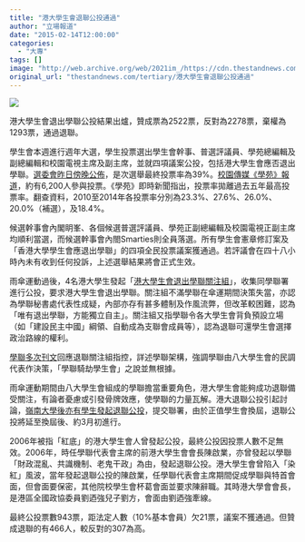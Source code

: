 ```yaml
---
title: "港大學生會退聯公投通過"
author: "立場報道"
date: "2015-02-14T12:00:00"
categories:
  - "大專"
tags: []
image: "http://web.archive.org/web/2021im_/https://cdn.thestandnews.com/media/photos/cache/hku-26_9ngXc_1200x0.png"
original_url: "thestandnews.com/tertiary/港大學生會退聯公投通過"
---
```

![](http://web.archive.org/web/2021im_/https://cdn.thestandnews.com/media/photos/cache/hku-26_9ngXc_1200x0.png)

港大學生會退出學聯公投結果出爐，贊成票為2522票，反對為2278票，棄權為1293票，通過退聯。

學生會本週進行週年大選，學生投票選出學生會幹事、普選評議員、學苑總編輯及副總編輯和校園電視主席及副主席，並就四項議案公投，包括港大學生會應否退出學聯。[選委會昨日傍晚公佈](http://web.archive.org/web/20210628181258/https://www.facebook.com/hkusupage/photos/a.577319755659860.1073741876.509449175780252/834950083230158/?type=1&theater)，是次選舉最終投票率為39%。[校園傳媒《學苑》報道](http://web.archive.org/web/20210628181258/https://www.facebook.com/undergradnews/posts/1137721952908193)，約有6,200人參與投票。《學苑》即時新聞指出，投票率拋離過去五年最高投票率。翻查資料，2010至2014年各投票率分別為23.3%、27.6%、26.0%、20.0%（補選），及18.4%。

候選幹事會內閣眀峯、各個候選普選評議員、學苑正副總編輯及校園電視正副主席均順利當選，而候選幹事會內閤Smarties則全員落選。所有學生會憲章修訂案及「香港大學學生會應退出學聯」的四項全民投票議案獲通過。若評議會在四十八小時內未有收到任何投訴，上述選舉結果將會正式生效。

雨傘運動過後，4名港大學生發起「[港大學生會退出學聯關注組](http://web.archive.org/web/20210628181258/https://www.facebook.com/hkusuindependence)」，收集同學聯署進行公投，要求港大學生會退出學聯。關注組不滿學聯在傘運期間決策失當，亦認為學聯秘書處代表性成疑，內部亦存有甚多體制及作風流弊，但改革較困難，認為「唯有退出學聯，方能獨立自主」。關注組又指學聯令各大學生會背負預設立場（如「建設民主中國」綱領、自動成為支聯會成員等），認為退聯可還學生會選擇政治路線的權利。

[學聯多次刊文](../../politics/%E5%AD%B8%E8%81%AF%E6%9E%B6%E6%A7%8B%E7%B0%A1%E4%BB%8B/)回應退聯關注組指控，詳述學聯架構，強調學聯由八大學生會的民調代表作決策，「學聯騎劫學生會」之說並無根據。

雨傘運動期間由八大學生會組成的學聯擔當重要角色，港大學生會能夠成功退聯備受關注，有論者憂慮或引發骨牌效應，使學聯的力量瓦解。港大退聯公投引起討論，[嶺南大學後亦有學生發起退聯公投](http://web.archive.org/web/20210628181258/https://www.thestandnews.com/politics/%E5%B6%BA%E5%A4%A7%E7%B9%BC%E6%B8%AF%E5%A4%A7%E5%87%BA%E7%8F%BE-%E9%80%80%E8%81%AF-%E6%A0%A1%E5%85%A7%E5%B0%87%E5%95%9F%E5%8B%95%E5%85%AC%E6%8A%95/，取得足夠數量聯署啟動，唯因未及在本屆會期完結https://www.facebook.com/permalink.php?story_fbid=816522421754562&id=170077439732400)，提交聯署，由於正值學生會換屆，退聯公投將延至換屆後、約3月初進行。

2006年被指「紅底」的港大學生會人曾發起公投，最終公投因投票人數不足無效。2006年，時任學聯代表會主席的前港大學生會會長陳啟業，亦曾發起以學聯「財政混亂、共識機制、老鬼干政」為由，發起退聯公投。港大學生會曾陷入「染紅」風波，當年發起退聯公投的陳啟業，任學聯代表會主席期間促成學聯與特首會面，但會面要保密，其他院校學生會杯葛會面並要求陳辭職。其時港大學會會長，是港區全國政協委員劉迺強兒子劉方，會面由劉迺強牽線。

最終公投票數943票，距法定人數（10%基本會員）欠21票，議案不獲通過。但贊成退聯的有466人，較反對的307為高。